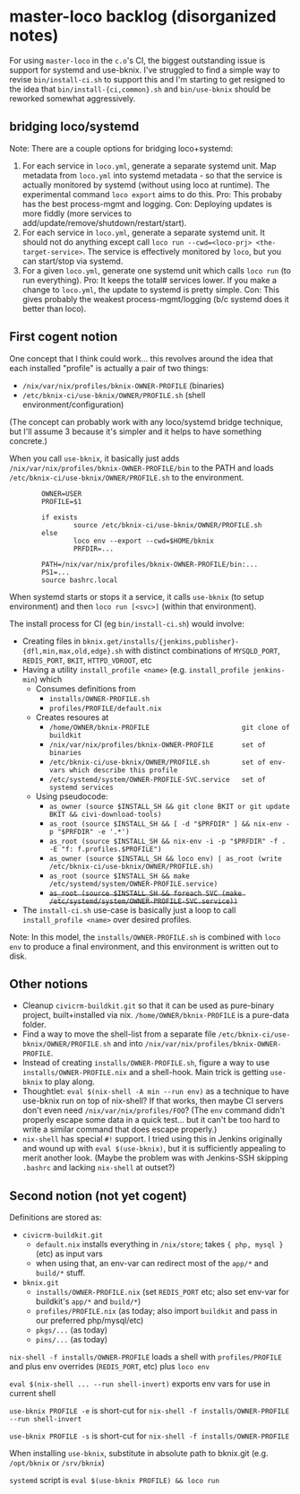 # master-loco backlog (disorganized notes)

For using `master-loco` in the `c.o`'s CI, the biggest outstanding issue is
support for systemd and use-bknix.  I've struggled to find a simple way to
revise `bin/install-ci.sh` to support this and I'm starting to get resigned
to the idea that `bin/install-{ci,common}.sh` and `bin/use-bknix` should be
reworked somewhat aggressively.

## bridging loco/systemd 

Note: There are a couple options for bridging loco+systemd:

1. For each service in `loco.yml`, generate a separate systemd unit. Map metadata from `loco.yml` into
   systemd metadata - so that the service is actually monitored by systemd (without using loco at runtime).
   The experimental command `loco export` aims to do this. Pro: This probaby has the best process-mgmt and logging.
   Con: Deploying updates is more fiddly (more services to add/update/remove/shutdown/restart/start).
2. For each service in `loco.yml`, generate a separate systemd unit. It should not do anything except
   call `loco run --cwd=<loco-prj> <the-target-service>`. The service is effectively monitored by `loco`,  but you 
   can start/stop via systemd.
3. For a given `loco.yml`, generate one systemd unit which calls `loco run` (to run everything).  Pro: It keeps the
   total# services lower.  If you make a change to `loco.yml`, the update to systemd is pretty simple.  Con: This gives
   probably the weakest process-mgmt/logging (b/c systemd does it better than loco).

## First cogent notion

One concept that I think could work... this revolves around the idea that each installed "profile" is actually a pair
of two things:

* `/nix/var/nix/profiles/bknix-OWNER-PROFILE` (binaries)
* `/etc/bknix-ci/use-bknix/OWNER/PROFILE.sh` (shell environment/configuration)

(The concept can probably work with any loco/systemd bridge technique, but I'll assume 3 because it's simpler and it helps
to have something concrete.)

When you call `use-bknix`, it basically just adds `/nix/var/nix/profiles/bknix-OWNER-PROFILE/bin` to the PATH
and loads `/etc/bknix-ci/use-bknix/OWNER/PROFILE.sh` to the environment.

```
        OWNER=USER
        PROFILE=$1

        if exists
                source /etc/bknix-ci/use-bknix/OWNER/PROFILE.sh
        else
                loco env --export --cwd=$HOME/bknix
                PRFDIR=...

        PATH=/nix/var/nix/profiles/bknix-OWNER-PROFILE/bin:...
        PS1=...
        source bashrc.local
```


When systemd starts or stops it a service, it calls `use-bknix` (to setup environment) and then `loco run [<svc>]` (within that environment).

The install process for CI (eg `bin/install-ci.sh`) would involve:

* Creating files in `bknix.get/installs/{jenkins,publisher}-{dfl,min,max,old,edge}.sh` with distinct combinations of `MYSQLD_PORT`, `REDIS_PORT`, `BKIT`, `HTTPD_VDROOT`, etc
* Having a utility `install_profile <name>`  (e.g. `install_profile jenkins-min`)  which
    * Consumes definitions from
        * `installs/OWNER-PROFILE.sh`
        * `profiles/PROFILE/default.nix`
    * Creates resoures at
        * `/home/OWNER/bknix-PROFILE                       git clone of buildkit`
        * `/nix/var/nix/profiles/bknix-OWNER-PROFILE       set of binaries`
        * `/etc/bknix-ci/use-bknix/OWNER/PROFILE.sh        set of env-vars which describe this profile`
        * `/etc/systemd/system/OWNER-PROFILE-SVC.service   set of systemd services`
     * Using pseudocode:
        * `as_owner (source $INSTALL_SH && git clone BKIT or git update BKIT && civi-download-tools)`
        * `as_root (source $INSTALL_SH && [ -d "$PRFDIR" ] && nix-env -p "$PRFDIR" -e '.*')`
        * `as_root (source $INSTALL_SH && nix-env -i -p "$PRFDIR" -f . -E "f: f.profiles.$PROFILE")`
        * `as_owner (source $INSTALL_SH && loco env) | as_root (write /etc/bknix-ci/use-bknix/OWNER/PROFILE.sh)`
        * `as_root (source $INSTALL_SH && make /etc/systemd/system/OWNER-PROFILE.service)`
        * ~~`as_root (source $INSTALL_SH && foreach SVC (make /etc/systemd/system/OWNER-PROFILE-SVC.service))`~~
* The `install-ci.sh` use-case is basically just a loop to call `install_profile <name>` over desired profiles.

Note: In this model, the `installs/OWNER-PROFILE.sh` is combined with `loco env` to produce a final environment, and this
environment is written out to disk.

## Other notions

* Cleanup `civicrm-buildkit.git` so that it can be used as pure-binary project, built+installed via nix. `/home/OWNER/bknix-PROFILE` is a pure-data folder.
* Find a way to move the shell-list from a separate file `/etc/bknix-ci/use-bknix/OWNER/PROFILE.sh` and into `/nix/var/nix/profiles/bknix-OWNER-PROFILE`.
* Instead of creating `installs/OWNER-PROFILE.sh`, figure a way to use `installs/OWNER-PROFILE.nix` and a shell-hook. Main trick is getting `use-bknix`
  to play along.
* Thoughtlet: `eval $(nix-shell -A min --run env)` as a technique to have use-bknix run on top of nix-shell? If that works, then maybe CI servers
  don't even need `/nix/var/nix/profiles/FOO`? (The `env` command didn't properly escape some data in a quick test... but it can't be too hard to
  write a similar command that does escape properly.)
* `nix-shell` has special `#!` support. I tried using this in Jenkins originally and wound up with `eval $(use-bknix)`, but it is sufficiently appealing 
  to merit another look. (Maybe the problem was with Jenkins-SSH skipping `.bashrc` and lacking `nix-shell` at outset?)

## Second notion (not yet cogent)

Definitions are stored as:

* `civicrm-buildkit.git`
    * `default.nix` installs everything in `/nix/store`; takes `{ php, mysql }` (etc) as input vars
    * when using that, an env-var can redirect most of the `app/*` and `build/*` stuff.
* `bknix.git`
    * `installs/OWNER-PROFILE.nix` (set `REDIS_PORT` etc; also set env-var for buildkit's `app/*` and `build/*`)
    * `profiles/PROFILE.nix` (as today; also import `buildkit` and pass in our preferred php/mysql/etc)
    * `pkgs/...` (as today)
    * `pins/...` (as today)

`nix-shell -f installs/OWNER-PROFILE` loads a shell with `profiles/PROFILE` and plus env overrides (`REDIS_PORT`, etc) plus `loco env`

`eval $(nix-shell ... --run shell-invert)` exports env vars for use in current shell

`use-bknix PROFILE -e` is short-cut for `nix-shell -f installs/OWNER-PROFILE --run shell-invert`

`use-bknix PROFILE -s` is short-cut for `nix-shell -f installs/OWNER-PROFILE`

When installing `use-bknix`, substitute in absolute path to bknix.git (e.g. `/opt/bknix` or `/srv/bknix`)

`systemd` script is `eval $(use-bknix PROFILE) && loco run`
